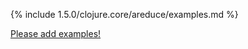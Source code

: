 {% include 1.5.0/clojure.core/areduce/examples.md %}

[Please add examples!](https://github.com/arrdem/grimoire/edit/master/_includes/1.6.0/clojure.core/areduce/examples.md)

